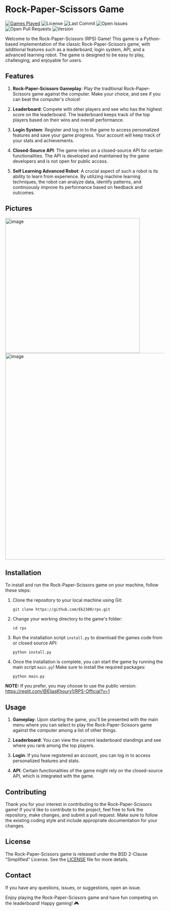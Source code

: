 # Rock-Paper-Scissors Game 

[![Games Played](https://img.shields.io/badge/dynamic/json?label=GamesPlayed&query=$.visits&url=https://rps-api.eliaskhoury1.repl.co/visits/)](https://github.com/Ek2100/rps) ![License](https://img.shields.io/github/license/Ek2100/rps) ![Last Commit](https://img.shields.io/github/last-commit/Ek2100/rps) ![Open Issues](https://img.shields.io/github/issues/Ek2100/rps) ![Open Pull Requests](https://img.shields.io/github/issues-pr/Ek2100/rps) ![Version](https://img.shields.io/badge/version-2.6.2-brightgreen)

Welcome to the Rock-Paper-Scissors (RPS) Game! This game is a Python-based implementation of the classic Rock-Paper-Scissors game, with additional features such as a leaderboard, login system, API, and a advanced learning robot. The game is designed to be easy to play, challenging, and enjoyable for users.

## Features

1. **Rock-Paper-Scissors Gameplay**: Play the traditional Rock-Paper-Scissors game against the computer. Make your choice, and see if you can beat the computer's choice!

2. **Leaderboard**: Compete with other players and see who has the highest score on the leaderboard. The leaderboard keeps track of the top players based on their wins and overall performance.

3. **Login System**: Register and log in to the game to access personalized features and save your game progress. Your account will keep track of your stats and achievements.

4. **Closed-Source API**: The game relies on a closed-source API for certain functionalities. The API is developed and maintained by the game developers and is not open for public access.
   
5. **Self Learning Advanced Robot**: A crucial aspect of such a robot is its ability to learn from experience. By utilizing machine learning techniques, the robot can analyze data, identify patterns, and continuously improve its performance based on feedback and outcomes.

## Pictures
<img width="425" alt="image" src="https://github.com/Ek2100/rps/assets/113011003/eee9daa1-26b3-4e06-87dd-2c0706ba031b">
<img width="651" alt="image" src="https://github.com/Ek2100/rps/assets/113011003/99bb4ffd-bf0e-4ec9-81fc-db2d2b09a263">


## Installation

To install and run the Rock-Paper-Scissors game on your machine, follow these steps:

1. Clone the repository to your local machine using Git:
   ```
   git clone https://github.com/Ek2100/rps.git
   ```

2. Change your working directory to the game's folder:
   ```
   cd rps
   ```

3. Run the installation script `install.py` to download the games code from or closed source API:
   ```
   python install.py
   ```

4. Once the installation is complete, you can start the game by running the main script `main.py`! Make sure to install the required packages:
   ```
   python main.py
   ```

**NOTE:** If you prefer, you may choose to use the public version: https://replit.com/@EliasKhoury1/RPS-Official?v=1
## Usage

1. **Gameplay**: Upon starting the game, you'll be presented with the main menu where you can select to play the Rock-Paper-Scissors game against the computer among a list of other things.

2. **Leaderboard**: You can view the current leaderboard standings and see where you rank among the top players.

3. **Login**: If you have registered an account, you can log in to access personalized features and stats.

4. **API**: Certain functionalities of the game might rely on the closed-source API, which is integrated with the game. 

## Contributing

Thank you for your interest in contributing to the Rock-Paper-Scissors game! If you'd like to contribute to the project, feel free to fork the repository, make changes, and submit a pull request. Make sure to follow the existing coding style and include appropriate documentation for your changes.

## License

The Rock-Paper-Scissors game is released under the BSD 2-Clause "Simplified" License. See the [LICENSE](LICENSE) file for more details.

## Contact

If you have any questions, issues, or suggestions, open an issue.

Enjoy playing the Rock-Paper-Scissors game and have fun competing on the leaderboard! Happy gaming! 🎮
